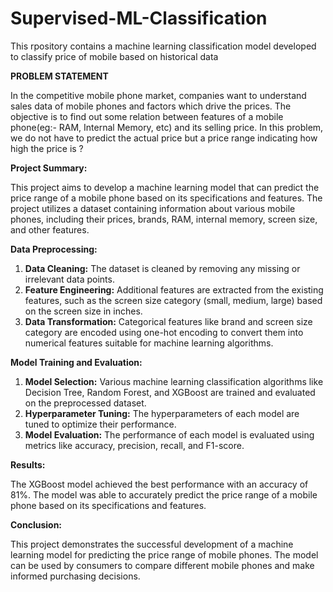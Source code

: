 # Supervised-ML-Classification
This rpository contains a machine learning classification model developed to classify price of mobile based on historical data

**PROBLEM STATEMENT**

In the competitive mobile phone market, companies want to understand sales data of mobile phones and factors which drive the prices. The objective is to find out some relation between features of a mobile phone(eg:- RAM, Internal Memory, etc) and its selling price. In this problem, we do not have to predict the actual price but a price range indicating how high the price is ?

**Project Summary:**

This project aims to develop a machine learning model that can predict the price range of a mobile phone based on its specifications and features. The project utilizes a dataset containing information about various mobile phones, including their prices, brands, RAM, internal memory, screen size, and other features.

**Data Preprocessing:**

1. **Data Cleaning:** The dataset is cleaned by removing any missing or irrelevant data points.
2. **Feature Engineering:** Additional features are extracted from the existing features, such as the screen size category (small, medium, large) based on the screen size in inches.
3. **Data Transformation:** Categorical features like brand and screen size category are encoded using one-hot encoding to convert them into numerical features suitable for machine learning algorithms.

**Model Training and Evaluation:**

1. **Model Selection:** Various machine learning classification algorithms like Decision Tree, Random Forest, and XGBoost are trained and evaluated on the preprocessed dataset.
2. **Hyperparameter Tuning:** The hyperparameters of each model are tuned to optimize their performance.
3. **Model Evaluation:** The performance of each model is evaluated using metrics like accuracy, precision, recall, and F1-score.

**Results:**

The XGBoost model achieved the best performance with an accuracy of 81%. The model was able to accurately predict the price range of a mobile phone based on its specifications and features.

**Conclusion:**

This project demonstrates the successful development of a machine learning model for predicting the price range of mobile phones. The model can be used by consumers to compare different mobile phones and make informed purchasing decisions.
